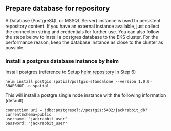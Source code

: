 ## Prepare database for repository

A Database (PostgreSQL or MSSQL Server) instance is used to persistent repository content. If you have an external instance available, just collect the connection string and credentials for further use. You can also follow the steps below to install a postgres database to the EKS cluster. For the performance reason, keep the database instance as close to the cluster as possible.

### Install a postgres database instance by helm

Install postgres (reference to [Setup helm repository](deploy-spatial-services.md) in Step 6)
```
helm install postgis spatial/postgis-standalone --version 1.0.0-SNAPSHOT -n spatial
```

This will install a postgre single node instance with the following information (default)
```
connection uri = jdbc:postgresql://postgis:5432/jackrabbit_db?currentSchema=public
username: "jackrabbit_user"
password: "jackrabbit_user"
```

